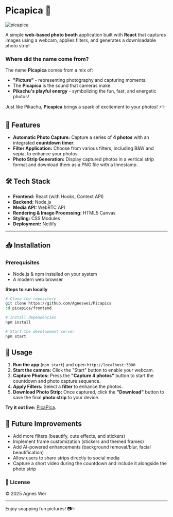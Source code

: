 # Picapica 📸
![picapica](https://github.com/user-attachments/assets/4a6629c9-0c75-4a3a-a9f5-355712e2a372)


A simple **web-based photo booth** application built with **React** that captures images using a webcam, applies filters, and generates a downloadable photo strip!

### Where did the name come from?
The name **Picapica** comes from a mix of:
- **"Picture"** - representing photography and capturing moments.
- The **Picapica** is the sound that cameras make.
- **Pikachu's playful energy** - symbolizing the fun, fast, and energetic photos!

Just like Pikachu, **Picapica** brings a spark of excitement to your photos! ⚡✨


## 🚀 Features
- **Automatic Photo Capture:** Capture a series of **4 photos** with an integrated **countdown timer**.
- **Filter Application:** Choose from various filters, including B&W and sepia, to enhance your photos.
- **Photo Strip Generation:** Display captured photos in a vertical strip format and download them as a PNG file with a timestamp.

## 🛠 Tech Stack
- **Frontend:** React (with Hooks, Context API)
- **Backend:** Node.js
- **Media API:** WebRTC API
- **Rendering & Image Processing:** HTML5 Canvas
- **Styling:** CSS Modules
- **Deployment:** Netlify

---

## 📥 Installation
### **Prerequisites**
- Node.js & npm installed on your system
- A modern web browser

**Steps to run locally**
```sh
# Clone the repository
git clone https://github.com/Agneswei/Picapica
cd picapica/frontend

# Install dependencies
npm install

# Start the development server
npm start
```


## 📸 Usage
1. **Run the app** (`npm start`) and open `http://localhost:3000`
2. **Start the camera:** Click the "Start" button to enable your webcam.
3. **Capture Photos:** Press the **"Capture 4 photos"** button to start the countdown and photo capture sequence.
4. **Apply Filters:** Select a **filter** to enhance the photos.
5. **Download Photo Strip:** Once captured, click the **"Download"** button to save the final **photo strip** to your device.

**Try it out live:** [PicaPica](https://picapicaa.netlify.app/).

## 🔧 Future Improvements
- Add more filters (beautify, cute effects, and stickers)
- Implement frame customization (stickers and themed frames)
- Add AI-powered enhancements (background removal/blur, facial beautification)
- Allow users to share strips directly to social media
- Capture a short video during the countdown and include it alongside the photo strip


### 📜 License
© 2025 Agnes Wei

---
Enjoy snapping fun pictures! 📷✨
